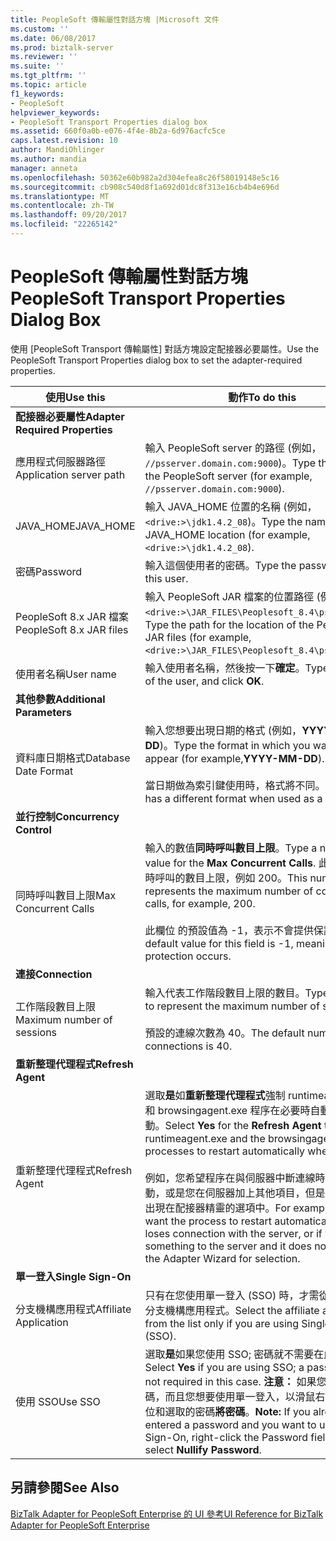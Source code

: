 ```yaml
---
title: PeopleSoft 傳輸屬性對話方塊 |Microsoft 文件
ms.custom: ''
ms.date: 06/08/2017
ms.prod: biztalk-server
ms.reviewer: ''
ms.suite: ''
ms.tgt_pltfrm: ''
ms.topic: article
f1_keywords:
- PeopleSoft
helpviewer_keywords:
- PeopleSoft Transport Properties dialog box
ms.assetid: 660f0a0b-e076-4f4e-8b2a-6d976acfc5ce
caps.latest.revision: 10
author: MandiOhlinger
ms.author: mandia
manager: anneta
ms.openlocfilehash: 50362e60b982a2d304efea8c26f58019148e5c16
ms.sourcegitcommit: cb908c540d8f1a692d01dc8f313e16cb4b4e696d
ms.translationtype: MT
ms.contentlocale: zh-TW
ms.lasthandoff: 09/20/2017
ms.locfileid: "22265142"
---
```

# <a name="peoplesoft-transport-properties-dialog-box"></a><span data-ttu-id="98d5d-102">PeopleSoft 傳輸屬性對話方塊</span><span class="sxs-lookup"><span data-stu-id="98d5d-102">PeopleSoft Transport Properties Dialog Box</span></span>
<span data-ttu-id="98d5d-103">使用 [PeopleSoft Transport 傳輸屬性] 對話方塊設定配接器必要屬性。</span><span class="sxs-lookup"><span data-stu-id="98d5d-103">Use the PeopleSoft Transport Properties dialog box to set the adapter-required properties.</span></span>  
  
|<span data-ttu-id="98d5d-104">使用</span><span class="sxs-lookup"><span data-stu-id="98d5d-104">Use this</span></span>|<span data-ttu-id="98d5d-105">動作</span><span class="sxs-lookup"><span data-stu-id="98d5d-105">To do this</span></span>|  
|--------------|----------------|  
|<span data-ttu-id="98d5d-106">**配接器必要屬性**</span><span class="sxs-lookup"><span data-stu-id="98d5d-106">**Adapter Required Properties**</span></span>||  
|<span data-ttu-id="98d5d-107">應用程式伺服器路徑</span><span class="sxs-lookup"><span data-stu-id="98d5d-107">Application server path</span></span>|<span data-ttu-id="98d5d-108">輸入 PeopleSoft server 的路徑 (例如， `//psserver.domain.com:9000`)。</span><span class="sxs-lookup"><span data-stu-id="98d5d-108">Type the path for the PeopleSoft server (for example, `//psserver.domain.com:9000`).</span></span>|  
|<span data-ttu-id="98d5d-109">JAVA_HOME</span><span class="sxs-lookup"><span data-stu-id="98d5d-109">JAVA_HOME</span></span>|<span data-ttu-id="98d5d-110">輸入 JAVA_HOME 位置的名稱 (例如， `<drive:>\jdk1.4.2_08`)。</span><span class="sxs-lookup"><span data-stu-id="98d5d-110">Type the name for the JAVA_HOME location (for example, `<drive:>\jdk1.4.2_08`).</span></span>|  
|<span data-ttu-id="98d5d-111">密碼</span><span class="sxs-lookup"><span data-stu-id="98d5d-111">Password</span></span>|<span data-ttu-id="98d5d-112">輸入這個使用者的密碼。</span><span class="sxs-lookup"><span data-stu-id="98d5d-112">Type the password for this user.</span></span>|  
|<span data-ttu-id="98d5d-113">PeopleSoft 8.x JAR 檔案</span><span class="sxs-lookup"><span data-stu-id="98d5d-113">PeopleSoft 8.x JAR files</span></span>|<span data-ttu-id="98d5d-114">輸入 PeopleSoft JAR 檔案的位置路徑 (例如， `<drive:>\JAR_FILES\Peoplesoft_8.4\psjoa.jar`)。</span><span class="sxs-lookup"><span data-stu-id="98d5d-114">Type the path for the location of the PeopleSoft JAR files (for example, `<drive:>\JAR_FILES\Peoplesoft_8.4\psjoa.jar`).</span></span>|  
|<span data-ttu-id="98d5d-115">使用者名稱</span><span class="sxs-lookup"><span data-stu-id="98d5d-115">User name</span></span>|<span data-ttu-id="98d5d-116">輸入使用者名稱，然後按一下**確定**。</span><span class="sxs-lookup"><span data-stu-id="98d5d-116">Type the name of the user, and click **OK**.</span></span>|  
|<span data-ttu-id="98d5d-117">**其他參數**</span><span class="sxs-lookup"><span data-stu-id="98d5d-117">**Additional Parameters**</span></span>||  
|<span data-ttu-id="98d5d-118">資料庫日期格式</span><span class="sxs-lookup"><span data-stu-id="98d5d-118">Database Date Format</span></span>|<span data-ttu-id="98d5d-119">輸入您想要出現日期的格式 (例如，**YYYY MM DD**)。</span><span class="sxs-lookup"><span data-stu-id="98d5d-119">Type the format in which you want dates to appear (for example,**YYYY-MM-DD**).</span></span><br /><br /> <span data-ttu-id="98d5d-120">當日期做為索引鍵使用時，格式將不同。</span><span class="sxs-lookup"><span data-stu-id="98d5d-120">The date has a different format when used as a key.</span></span>|  
|<span data-ttu-id="98d5d-121">**並行控制**</span><span class="sxs-lookup"><span data-stu-id="98d5d-121">**Concurrency Control**</span></span>||  
|<span data-ttu-id="98d5d-122">同時呼叫數目上限</span><span class="sxs-lookup"><span data-stu-id="98d5d-122">Max Concurrent Calls</span></span>|<span data-ttu-id="98d5d-123">輸入的數值**同時呼叫數目上限**。</span><span class="sxs-lookup"><span data-stu-id="98d5d-123">Type a numeric value for the **Max Concurrent Calls**.</span></span> <span data-ttu-id="98d5d-124">此數目代表同時呼叫的數目上限，例如 200。</span><span class="sxs-lookup"><span data-stu-id="98d5d-124">This number represents the maximum number of concurrent calls, for example, 200.</span></span><br /><br /> <span data-ttu-id="98d5d-125">此欄位 的預設值為 -1，表示不會提供保護 。</span><span class="sxs-lookup"><span data-stu-id="98d5d-125">The default value for this field is -1, meaning no protection occurs.</span></span>|  
|<span data-ttu-id="98d5d-126">**連接**</span><span class="sxs-lookup"><span data-stu-id="98d5d-126">**Connection**</span></span>||  
|<span data-ttu-id="98d5d-127">工作階段數目上限</span><span class="sxs-lookup"><span data-stu-id="98d5d-127">Maximum number of sessions</span></span>|<span data-ttu-id="98d5d-128">輸入代表工作階段數目上限的數目。</span><span class="sxs-lookup"><span data-stu-id="98d5d-128">Type a number to represent the maximum number of sessions.</span></span><br /><br /> <span data-ttu-id="98d5d-129">預設的連線次數為 40。</span><span class="sxs-lookup"><span data-stu-id="98d5d-129">The default number of connections is 40.</span></span>|  
|<span data-ttu-id="98d5d-130">**重新整理代理程式**</span><span class="sxs-lookup"><span data-stu-id="98d5d-130">**Refresh Agent**</span></span>||  
|<span data-ttu-id="98d5d-131">重新整理代理程式</span><span class="sxs-lookup"><span data-stu-id="98d5d-131">Refresh Agent</span></span>|<span data-ttu-id="98d5d-132">選取**是**如**重新整理代理程式**強制 runtimeagent.exe 和 browsingagent.exe 程序在必要時自動重新啟動。</span><span class="sxs-lookup"><span data-stu-id="98d5d-132">Select **Yes** for the **Refresh Agent** to force the runtimeagent.exe and the browsingagent.exe processes to restart automatically when required.</span></span><br /><br /> <span data-ttu-id="98d5d-133">例如，您希望程序在與伺服器中斷連線時自動重新啟動，或是您在伺服器加上其他項目，但是該項目並未出現在配接器精靈的選項中。</span><span class="sxs-lookup"><span data-stu-id="98d5d-133">For example, you want the process to restart automatically if it loses connection with the server, or if you add something to the server and it does not appear in the Adapter Wizard for selection.</span></span>|  
|<span data-ttu-id="98d5d-134">**單一登入**</span><span class="sxs-lookup"><span data-stu-id="98d5d-134">**Single Sign-On**</span></span>||  
|<span data-ttu-id="98d5d-135">分支機構應用程式</span><span class="sxs-lookup"><span data-stu-id="98d5d-135">Affiliate Application</span></span>|<span data-ttu-id="98d5d-136">只有在您使用單一登入 (SSO) 時，才需從清單中選取分支機構應用程式。</span><span class="sxs-lookup"><span data-stu-id="98d5d-136">Select the affiliate application from the list only if you are using Single Sign-ON (SSO).</span></span>|  
|<span data-ttu-id="98d5d-137">使用 SSO</span><span class="sxs-lookup"><span data-stu-id="98d5d-137">Use SSO</span></span>|<span data-ttu-id="98d5d-138">選取**是**如果您使用 SSO; 密碼就不需要在此情況下。</span><span class="sxs-lookup"><span data-stu-id="98d5d-138">Select **Yes** if you are using SSO; a password is not required in this case.</span></span> <span data-ttu-id="98d5d-139">**注意：** 如果您已輸入密碼，而且您想要使用單一登入，以滑鼠右鍵按一下欄位和選取的密碼**將密碼**。</span><span class="sxs-lookup"><span data-stu-id="98d5d-139">**Note:**  If you already entered a password and you want to use Single Sign-On, right-click the Password field and select **Nullify Password**.</span></span>|  
  
## <a name="see-also"></a><span data-ttu-id="98d5d-140">另請參閱</span><span class="sxs-lookup"><span data-stu-id="98d5d-140">See Also</span></span>  
 [<span data-ttu-id="98d5d-141">BizTalk Adapter for PeopleSoft Enterprise 的 UI 參考</span><span class="sxs-lookup"><span data-stu-id="98d5d-141">UI Reference for BizTalk Adapter for PeopleSoft Enterprise</span></span>](../core/ui-reference-for-biztalk-adapter-for-peoplesoft-enterprise.md)